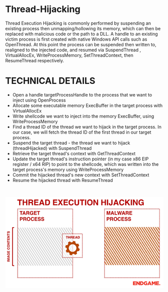 # Thread-Hijacking

Thread Execution Hijacking is commonly performed by suspending an existing process then unmapping/hollowing its memory,
which can then be replaced with malicious code or the path to a DLL. A handle to an existing victim process is first created with native Windows API calls such as OpenThread.
At this point the process can be suspended then written to, realigned to the injected code, and resumed via SuspendThread , VirtualAllocEx, WriteProcessMemory, 
SetThreadContext, then ResumeThread respectively.

# TECHNICAL DETAILS
* Open a handle targetProcessHandle to the process that we want to inject using OpenProcess
* Allocate some executable memory ExecBuffer in the target process with VirtualAllocEx
* Write shellcode we want to inject into the memory ExecBuffer, using WriteProcessMemory
* Find a thread ID of the thread we want to hijack in the target process. In our case, we will fetch the thread ID of the first thread in our target process.
* Suspend the target thread - the thread we want to hijack (threadHijacked) with SuspendThread
* Retrieve the target thread's context with GetThreadContext
* Update the target thread's instruction pointer (in my case x86 EIP register / x64 RIP) to point to the shellcode, which was written into the target process's memory using WriteProcessMemory
* Commit the hijacked thread's new context with SetThreadContext
* Resume the hijacked thread with ResumeThread
</br>
<p align="center">
  <img src="https://github.com/xehn1337/Thread-Hijacking/blob/master/th.gif" />
</p>
